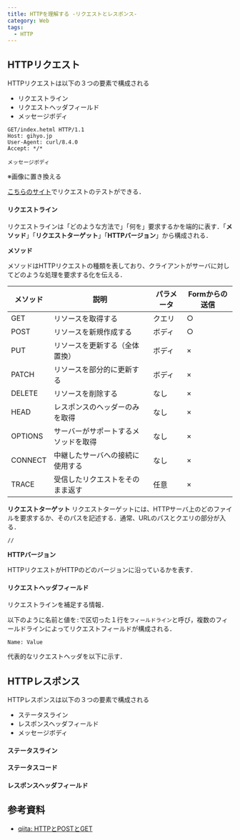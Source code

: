 ```yaml
---
title: HTTPを理解する -リクエストとレスポンス-
category: Web
tags:
  - HTTP
---
```


## HTTPリクエスト

HTTPリクエストは以下の３つの要素で構成される
- リクエストライン
- リクエストヘッダフィールド
- メッセージボディ

```
GET/index.hetml HTTP/1.1
Host: gihyo.jp
User-Agent: curl/8.4.0
Accept: */*

メッセージボディ
```
※画像に置き換える

[こちらのサイト](https://inspector.webtech.littleforest.jp/)でリクエストのテストができる．

#### リクエストライン
リクエストラインは「どのような方法で」「何を」要求するかを端的に表す．「**メソッド**」「**リクエストターゲット**」「**HTTPバージョン**」から構成される．

**メソッド**

メソッドはHTTPリクエストの種類を表しており、クライアントがサーバに対してどのような処理を要求する化を伝える．

| メソッド  | 説明                                       | パラメータ | Formからの送信 |
|-----------|------------------------------------------|-----------|---------------|
| GET       | リソースを取得する                      | クエリ     | ○             |
| POST      | リソースを新規作成する                  | ボディ     | ○             |
| PUT       | リソースを更新する（全体置換）          | ボディ     | ×             |
| PATCH     | リソースを部分的に更新する              | ボディ     | ×             |
| DELETE    | リソースを削除する                      | なし     | ×             |
| HEAD      | レスポンスのヘッダーのみを取得          | なし     | ×             |
| OPTIONS   | サーバーがサポートするメソッドを取得    | なし     | ×             |
| CONNECT   | 中継したサーバへの接続に使用する        | なし     | ×             |
| TRACE     | 受信したリクエストをそのまま返す        | 任意     | ×             |


**リクエストターゲット**
リクエストターゲットには、HTTPサーバ上のどのファイルを要求するか、そのパスを記述する．通常、URLのパスとクエリの部分が入る．

```
// 

```

**HTTPバージョン**

HTTPリクエストがHTTPのどのバージョンに沿っているかを表す．

#### リクエストヘッダフィールド
リクエストラインを補足する情報．

以下のように名前と値を`:`で区切った１行を`フィールドライン`と呼び，複数のフィールドラインによってリクエストフィールドが構成される．

```
Name: Value
```

代表的なリクエストヘッダを以下に示す．



## HTTPレスポンス

HTTPレスポンスは以下の３つの要素で構成される

- ステータスライン
- レスポンスヘッダフィールド
- メッセージボディ

#### ステータスライン

**ステータスコード**





#### レスポンスヘッダフィールド


## 参考資料

- [qiita: HTTPとPOSTとGET](https://qiita.com/Sekky0905/items/dff3d0da059d6f5bfabf)